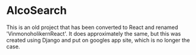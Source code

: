# AlcoSearch
This is an old project that has been converted to React and renamed 'VinmonoholikernReact'. It does approximately the same, but this was created using Django and put on googles app site, which is no longer the case. 

